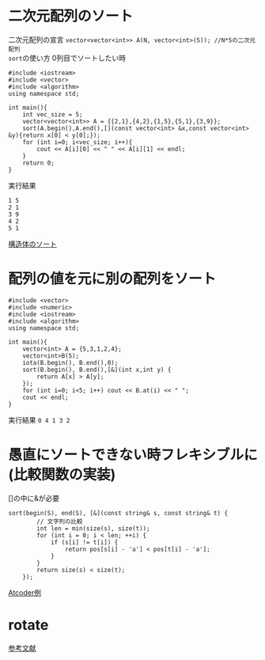 # 二次元配列のソート 
二次元配列の宣言 `vector<vector<int>> A(N, vector<int>(5)); //N*5の二次元配列`   
`sort`の使い方 
0列目でソートしたい時  

    #include <iostream>
    #include <vector>
    #include <algorithm>
    using namespace std;

    int main(){
        int vec_size = 5;
        vector<vector<int>> A = {{2,1},{4,2},{1,5},{5,1},{3,9}};
        sort(A.begin(),A.end(),[](const vector<int> &x,const vector<int> &y){return x[0] < y[0];});
        for (int i=0; i<vec_size; i++){
            cout << A[i][0] << " " << A[i][1] << endl;
        }
        return 0;
    }
    
実行結果

    1 5
    2 1
    3 9
    4 2
    5 1 
[構造体のソート](https://atcoder.jp/contests/abc201/submissions/24941281)
# 配列の値を元に別の配列をソート  
```
#include <vector>
#include <numeric>
#include <iostream>
#include <algorithm>
using namespace std;

int main(){
    vector<int> A = {5,3,1,2,4};
    vector<int>B(5);
    iota(B.begin(), B.end(),0);
    sort(B.begin(), B.end(),[&](int x,int y) {
        return A[x] > A[y];
    });
    for (int i=0; i<5; i++) cout << B.at(i) << " ";
    cout << endl;
}
```
実行結果
`0 4 1 3 2 `
# 愚直にソートできない時フレキシブルに(比較関数の実装)
[]の中に&が必要
```
sort(begin(S), end(S), [&](const string& s, const string& t) {
        // 文字列の比較
        int len = min(size(s), size(t));
        for (int i = 0; i < len; ++i) {
            if (s[i] != t[i]) {
                return pos[s[i] - 'a'] < pos[t[i] - 'a'];  
            }
        }
        return size(s) < size(t);
    });
```
[Atcoder例](https://atcoder.jp/contests/abc219/editorial/2657)
# rotate
[参考文献](https://cpprefjp.github.io/reference/algorithm/rotate.html)

